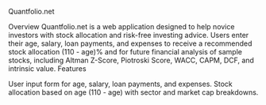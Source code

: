 Quantfolio.net

Overview
Quantfolio.net is a web application designed to help novice investors with stock allocation and risk-free investing advice. Users enter their age, salary, loan payments, and expenses to receive a recommended stock allocation (110 - age)% and for future financial analysis of sample stocks, including Altman Z-Score, Piotroski Score, WACC, CAPM, DCF, and intrinsic value.
Features

User input form for age, salary, loan payments, and expenses.
Stock allocation based on age (110 - age) with sector and market cap breakdowns.


